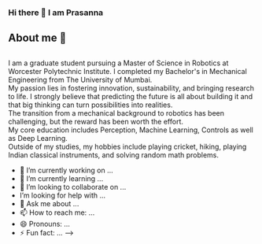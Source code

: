 ### Hi there 👋 I am Prasanna 
### <h2> About me 🤔 ###

##
I am a graduate student pursuing a Master of Science in Robotics at Worcester Polytechnic Institute. I completed my Bachelor's in Mechanical Engineering from The University of Mumbai.  
  My passion lies in fostering innovation, sustainability, and bringing research to life. I strongly believe that predicting the future is all about building it and that big thinking can turn possibilities into realities.  
  The transition from a mechanical background to robotics has been challenging, but the reward has been worth the effort.  
  My core education includes Perception, Machine Learning, Controls as well as Deep Learning.   
  Outside of my studies, my hobbies include playing cricket, hiking, playing Indian classical instruments, and solving random math problems.    
  
- 🔭 I’m currently working on ...
- 🌱 I’m currently learning ...
- 👯 I’m looking to collaborate on ...
-  I’m looking for help with ...
- 💬 Ask me about ...
- 📫 How to reach me: ...
- 😄 Pronouns: ...
- ⚡ Fun fact: ...
-->
